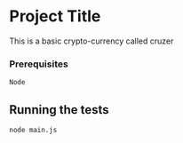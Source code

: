 # Project Title

This is a basic crypto-currency called cruzer


### Prerequisites

```
Node
```

## Running the tests

```
node main.js
```